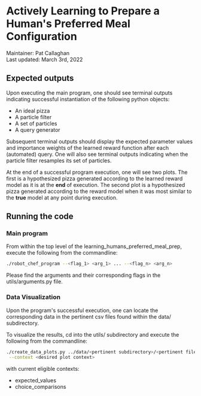 # Actively Learning to Prepare a Human's Preferred Meal Configuration

Maintainer: Pat Callaghan\
Last updated: March 3rd, 2022

## Expected outputs

Upon executing the main program, one should see terminal outputs indicating successful
instantiation of the following python objects:

- An ideal pizza
- A particle filter
- A set of particles
- A query generator

Subsequent terminal outputs should display the expected parameter values and importance
weights of the learned reward function after each (automated) query. One will also
see terminal outputs indicating when the particle filter resamples its set of particles.

At the end of a successful program execution, one will see two plots. The first is
a hypothesized pizza generated according to the learned reward model as it is at
the **end** of execution. The second plot is a hypothesized pizza generated according
to the reward model when it was most similar to the **true** model at any point
during execution.

## Running the code

### Main program

From within the top level of the learning\_humans\_preferred\_meal\_prep,
execute the following from the commandline:

```bash
./robot_chef_program --<flag_1> <arg_1> ... --<flag_n> <arg_n>
```

Please find the arguments and their corresponding flags in the
utils/arguments.py file.

### Data Visualization

Upon the program's successful execution, one can locate the corresponding data
in the pertinent csv files found within the data/ subdirectory.

To visualize the results, cd into the utils/ subdirectory and execute the
following from the commandline:

```bash
./create_data_plots.py ../data/<pertinent subdirectory>/<pertinent file>.csv \
 --context <desired plot context>
```

with current eligible contexts:

- expected\_values
- choice\_comparisons

